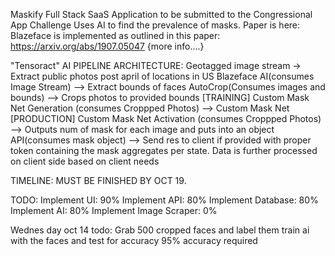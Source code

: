 Maskify Full Stack SaaS Application to be submitted to the Congressional App Challenge
Uses AI to find the prevalence of masks.
Paper is here:
Blazeface is implemented as outlined in this paper: https://arxiv.org/abs/1907.05047
{more info....}



"Tensoract" AI PIPELINE ARCHITECTURE: 
Geotagged image stream -> Extract public photos post april of locations in US
Blazeface AI(consumes Image Stream) --> Extract bounds of faces
AutoCrop(Consumes images and bounds) --> Crops photos to provided bounds
[TRAINING] Custom Mask Net Generation (consumes Croppped Photos) --> Custom Mask Net
[PRODUCTION] Custom Mask Net Activation (consumes Croppped Photos) --> Outputs num of mask for each image and puts into an object
API(consumes mask object) --> Send res to client if provided with proper token containing the mask aggregates per state. Data is further processed on client side based on client needs



TIMELINE:
MUST BE FINISHED BY OCT 19.

TODO:
Implement UI: 90%
Implement API: 80%
Implement Database: 80%
Implement AI: 80%
Implement Image Scraper: 0%

Wednes day oct 14 todo:
Grab 500 cropped faces and label them
train ai with the faces and test for accuracy
95% accuracy required
